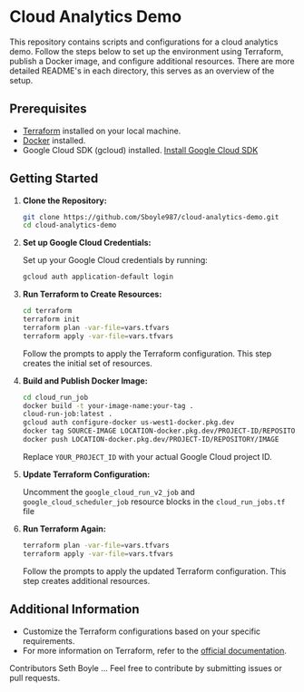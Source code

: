 # Cloud Analytics Demo

This repository contains scripts and configurations for a cloud analytics demo. Follow the steps below to set up the environment using Terraform, publish a Docker image, and configure additional resources.
There are more detailed README's in each directory, this serves as an overview of the setup.

## Prerequisites

- [Terraform](https://www.terraform.io/downloads.html) installed on your local machine.
- [Docker](https://docs.docker.com/get-docker/) installed.
- Google Cloud SDK (gcloud) installed. [Install Google Cloud SDK](https://cloud.google.com/sdk/docs/install)

## Getting Started

1. **Clone the Repository:**

    ```bash
    git clone https://github.com/Sboyle987/cloud-analytics-demo.git
    cd cloud-analytics-demo
    ```

2. **Set up Google Cloud Credentials:**

    Set up your Google Cloud credentials by running:

    ```bash
    gcloud auth application-default login
    ```

3. **Run Terraform to Create Resources:**

    ```bash
    cd terraform
    terraform init
    terraform plan -var-file=vars.tfvars
    terraform apply -var-file=vars.tfvars
    ```

    Follow the prompts to apply the Terraform configuration. This step creates the initial set of resources.

4. **Build and Publish Docker Image:**

    ```bash
    cd cloud_run_job
    docker build -t your-image-name:your-tag .
    cloud-run-job:latest .
    gcloud auth configure-docker us-west1-docker.pkg.dev
    docker tag SOURCE-IMAGE LOCATION-docker.pkg.dev/PROJECT-ID/REPOSITORY/IMAGE:TAG
    docker push LOCATION-docker.pkg.dev/PROJECT-ID/REPOSITORY/IMAGE
    ```

    Replace `YOUR_PROJECT_ID` with your actual Google Cloud project ID.

5. **Update Terraform Configuration:**

    Uncomment the `google_cloud_run_v2_job` and `google_cloud_scheduler_job` resource blocks in the `cloud_run_jobs.tf` file


6. **Run Terraform Again:**

    ```bash
    terraform plan -var-file=vars.tfvars
    terraform apply -var-file=vars.tfvars
    ```

    Follow the prompts to apply the updated Terraform configuration. This step creates additional resources.

## Additional Information

- Customize the Terraform configurations based on your specific requirements.
- For more information on Terraform, refer to the [official documentation](https://www.terraform.io/docs/index.html).

Contributors
Seth Boyle
...
Feel free to contribute by submitting issues or pull requests.
